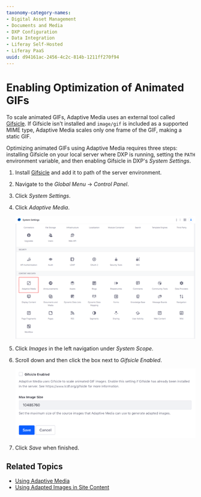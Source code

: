 ```yaml
---
taxonomy-category-names:
- Digital Asset Management
- Documents and Media
- DXP Configuration
- Data Integration
- Liferay Self-Hosted
- Liferay PaaS
uuid: d94161ac-2456-4c2c-814b-1211ff270f94
---
```


# Enabling Optimization of Animated GIFs
<!--TASK: Relocate to Adaptive Media section. -->
To scale animated GIFs, Adaptive Media uses an external tool called [Gifsicle](https://www.lcdf.org/gifsicle/). If Gifsicle isn't installed and `image/gif` is included as a supported MIME type, Adaptive Media scales only one frame of the GIF, making a static GIF.

Optimizing animated GIFs using Adaptive Media requires three steps: installing Gifsicle on your local server where DXP is running, setting the `PATH` environment variable, and then enabling Gifsicle in DXP's *System Settings*.

1. Install [Gifsicle](https://www.lcdf.org/gifsicle/) and add it to path of the server environment.

1. Navigate to the *Global Menu* &rarr; *Control Panel*.

1. Click *System Settings*.

1. Click *Adaptive Media*.

   ![Access the Adaptive Media system settings.](./enabling-optimization-of-animated-gifs/images/01.png)

1. Click *Images* in the left navigation under *System Scope*.

1. Scroll down and then click the box next to *Gifsicle Enabled*.

   ![Enable Gifsicle.](./enabling-optimization-of-animated-gifs/images/02.png)

   <!-- If you tell people to click the box next to Gifsicle Enabled, your screenshot should show the box checked, and even possibly highlight that. -Rich -->

1. Click *Save* when finished.

## Related Topics

- [Using Adaptive Media](../publishing-and-sharing/using-adaptive-media.md)
- [Using Adapted Images in Site Content](../publishing-and-sharing/using-adaptive-media/using-adapted-images-in-site-content.md)
